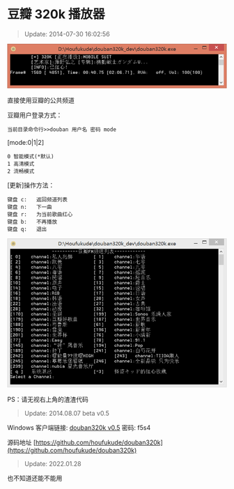 # 豆瓣 320k 播放器

> Update: 2014-07-30 16:02:56

![douban320k](https://raw.githubusercontent.com/houfukude/douban320k/master/screenshot/douban320K_2.PNG)

直接使用豆瓣的公共频道

豆瓣用户登录方式：

    当前目录命令行>>douban 用户名 密码 mode

[mode:0|1|2]

    0 智能模式(*默认)
    1 高清模式
    2 流畅模式

[更新]操作方法：

    键盘 c:	返回频道列表
    键盘 n:	下一曲
    键盘 r:	为当前歌曲红心
    键盘 b:	不再播放
    键盘 q:	退出

![douban320k](https://raw.githubusercontent.com/houfukude/douban320k/master/screenshot/douban320K_1.PNG)

PS：请无视右上角的渣渣代码

> Update: 2014.08.07 beta v0.5

Windows 客户端链接: [douban320k v0.5](http://pan.baidu.com/s/1sj7BcYD) 密码: f5s4

源码地址 [https://github.com/houfukude/douban320k](https://github.com/houfukude/douban320k)

> Update: 2022.01.28

也不知道还能不能用
